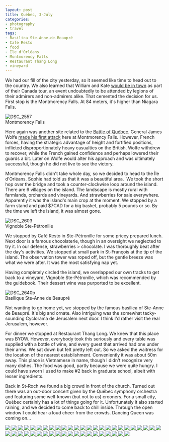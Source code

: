 ```yaml
---
layout: post
title: Québec, 3-July
categories:
- photography
- travel
tags:
- Basilica Ste-Anne-de-Beaupré
- Café Resto
- food
- Ile d'Orléans
- Montmorency Falls
- Restaurant Thang Long
- vineyard
---
```

We had our fill of the city yesterday, so it seemed like time to head out to the country. We also learned that William and Kate [would be in town](http://news.yahoo.com/prince-william-kate-undeterred-quebec-protests-174723189.html) as part of their Canada tour, an event undoubtedly to be attended by legions of their admirers and non-admirers alike. That cemented the decision for us. First stop is the Montmorency Falls. At 84 meters, it's higher than Niagara Falls.

<img title="DSC_2557" src="https://dl.dropboxusercontent.com/u/52804626/quebec-2/DSC_2557.jpg" />
<figcaption>Montmorency Falls</figcaption>

Here again was another site related to the [Battle of Québec](http://en.wikipedia.org/wiki/Battle_of_Quebec_%281759%29). General James Wolfe [made his first attack](http://en.wikipedia.org/wiki/Battle_of_Beauport) here at Montmorency Falls. However, French forces, having the strategic advantage of height and fortified positions, inflicted disproportionately heavy casualties on the British. Wolfe withdrew to recover, while the French gained confidence and perhaps lowered their guards a bit. Later on Wolfe would alter his approach and was ultimately successful, though he did not live to see the victory.

Montmorency Falls didn't take whole day, so we decided to head to the Île d'Orléans. Sophie had told us that it was a beautiful area.  We took the short hop over the bridge and took a counter-clockwise loop around the island. There are 6 villages on the island. The landscape is mostly rural with farmlands, orchards and vineyards. And strawberries for sale everywhere. Apparently it was the island's main crop at the moment. We stopped by a farm stand and paid $7CAD for a big basket, probably 5 pounds or so. By the time we left the island, it was almost gone.

<img title="DSC_2603" src="https://dl.dropboxusercontent.com/u/52804626/quebec-2/DSC_2603.jpg" />
<figcaption>Vignoble Ste-Pétronille</figcaption>

We stopped by Café Resto in Ste-Pétronille for some pricey prepared lunch. Next door is a famous chocolaterie, though in an oversight we neglected to try it. In our defense, strawberries > chocolate. I was thoroughly beat after the day's activities. We stopped at small park in St-François at the tip of the island. The observation tower was roped off, but the gentle breeze was what we were after. It was the most satisfying nap yet.

Having completely circled the island, we overlapped our own tracks to get back to a vineyard, Vignoble Ste-Pétronille, which was recommended by the guidebook. Their dessert wine was purported to be excellent.

<img title="DSC_2640b" src="https://dl.dropboxusercontent.com/u/52804626/quebec-2/DSC_2640b.jpg" />
<figcaption>Basilique Ste-Anne de Beaupré</figcaption>

Not wanting to go home yet, we stopped by the famous basilica of Ste-Anne de Beaupré. It's big and ornate. Also intriguing was the somewhat tacky-sounding Cyclorama de Jerusalem next door. I think I'd rather visit the real Jerusalem, however.

For dinner we stopped at Restaurant Thang Long. We knew that this place was BYOW. However, everybody took this seriously and every table was supplied with a bottle of wine, and every guest that arrived had one under their arms. We sat down but felt pretty left out. So we asked the waitress for the location of the nearest establishment. Conveniently it was about 50m away. This place is Vietnamese in name, though I didn't recognize very many dishes. The food was good, partly because we were quite hungry. I could have sworn I used to make #2 back in graduate school, albeit with lesser ingredients.

Back in St-Roch we found a big crowd in front of the church. Turned out there was an out-door concert given by the Québec symphony orchestra and featuring some well-known (but not to us) crooners. For a small city, Québec certainly has a lot of things going for it. Unfortunately it also started raining, and we decided to come back to chill inside. Through the open window I could hear a loud cheer from the crowds. Dancing Queen was coming on...

<!-- Darkbox -->
<div class="darkbox">
<a href="https://dl.dropboxusercontent.com/u/52804626/quebec-2/dsc_2389.jpg" data-darkbox="quebec-2">
  <img src="https://dl.dropboxusercontent.com/u/52804626/quebec-2/thumbs/dsc_2389.jpg" />
</a>
<a href="https://dl.dropboxusercontent.com/u/52804626/quebec-2/dsc_2394.jpg" data-darkbox="quebec-2">
  <img src="https://dl.dropboxusercontent.com/u/52804626/quebec-2/thumbs/dsc_2394.jpg" />
</a>
<a href="https://dl.dropboxusercontent.com/u/52804626/quebec-2/dsc_2413.jpg" data-darkbox="quebec-2">
  <img src="https://dl.dropboxusercontent.com/u/52804626/quebec-2/thumbs/dsc_2413.jpg" />
</a>
<a href="https://dl.dropboxusercontent.com/u/52804626/quebec-2/dsc_2425.jpg" data-darkbox="quebec-2">
  <img src="https://dl.dropboxusercontent.com/u/52804626/quebec-2/thumbs/dsc_2425.jpg" />
</a>
<a href="https://dl.dropboxusercontent.com/u/52804626/quebec-2/dsc_2439.jpg" data-darkbox="quebec-2">
  <img src="https://dl.dropboxusercontent.com/u/52804626/quebec-2/thumbs/dsc_2439.jpg" />
</a>
<a href="https://dl.dropboxusercontent.com/u/52804626/quebec-2/dsc_2457.jpg" data-darkbox="quebec-2">
  <img src="https://dl.dropboxusercontent.com/u/52804626/quebec-2/thumbs/dsc_2457.jpg" />
</a>
<a href="https://dl.dropboxusercontent.com/u/52804626/quebec-2/dsc_2468.jpg" data-darkbox="quebec-2">
  <img src="https://dl.dropboxusercontent.com/u/52804626/quebec-2/thumbs/dsc_2468.jpg" />
</a>
<a href="https://dl.dropboxusercontent.com/u/52804626/quebec-2/dsc_2477.jpg" data-darkbox="quebec-2">
  <img src="https://dl.dropboxusercontent.com/u/52804626/quebec-2/thumbs/dsc_2477.jpg" />
</a>
<a href="https://dl.dropboxusercontent.com/u/52804626/quebec-2/dsc_2489.jpg" data-darkbox="quebec-2">
  <img src="https://dl.dropboxusercontent.com/u/52804626/quebec-2/thumbs/dsc_2489.jpg" />
</a>
<a href="https://dl.dropboxusercontent.com/u/52804626/quebec-2/dsc_2497.jpg" data-darkbox="quebec-2">
  <img src="https://dl.dropboxusercontent.com/u/52804626/quebec-2/thumbs/dsc_2497.jpg" />
</a>
<a href="https://dl.dropboxusercontent.com/u/52804626/quebec-2/dsc_2500.jpg" data-darkbox="quebec-2">
  <img src="https://dl.dropboxusercontent.com/u/52804626/quebec-2/thumbs/dsc_2500.jpg" />
</a>
<a href="https://dl.dropboxusercontent.com/u/52804626/quebec-2/dsc_2502.jpg" data-darkbox="quebec-2">
  <img src="https://dl.dropboxusercontent.com/u/52804626/quebec-2/thumbs/dsc_2502.jpg" />
</a>
<a href="https://dl.dropboxusercontent.com/u/52804626/quebec-2/dsc_2512.jpg" data-darkbox="quebec-2">
  <img src="https://dl.dropboxusercontent.com/u/52804626/quebec-2/thumbs/dsc_2512.jpg" />
</a>
<a href="https://dl.dropboxusercontent.com/u/52804626/quebec-2/dsc_2528.jpg" data-darkbox="quebec-2">
  <img src="https://dl.dropboxusercontent.com/u/52804626/quebec-2/thumbs/dsc_2528.jpg" />
</a>
<a href="https://dl.dropboxusercontent.com/u/52804626/quebec-2/dsc_2535.jpg" data-darkbox="quebec-2">
  <img src="https://dl.dropboxusercontent.com/u/52804626/quebec-2/thumbs/dsc_2535.jpg" />
</a>
<a href="https://dl.dropboxusercontent.com/u/52804626/quebec-2/dsc_2570.jpg" data-darkbox="quebec-2">
  <img src="https://dl.dropboxusercontent.com/u/52804626/quebec-2/thumbs/dsc_2570.jpg" />
</a>
<a href="https://dl.dropboxusercontent.com/u/52804626/quebec-2/dsc_2577.jpg" data-darkbox="quebec-2">
  <img src="https://dl.dropboxusercontent.com/u/52804626/quebec-2/thumbs/dsc_2577.jpg" />
</a>
<a href="https://dl.dropboxusercontent.com/u/52804626/quebec-2/dsc_2581.jpg" data-darkbox="quebec-2">
  <img src="https://dl.dropboxusercontent.com/u/52804626/quebec-2/thumbs/dsc_2581.jpg" />
</a>
<a href="https://dl.dropboxusercontent.com/u/52804626/quebec-2/dsc_2583.jpg" data-darkbox="quebec-2">
  <img src="https://dl.dropboxusercontent.com/u/52804626/quebec-2/thumbs/dsc_2583.jpg" />
</a>
<a href="https://dl.dropboxusercontent.com/u/52804626/quebec-2/dsc_2585.jpg" data-darkbox="quebec-2">
  <img src="https://dl.dropboxusercontent.com/u/52804626/quebec-2/thumbs/dsc_2585.jpg" />
</a>
<a href="https://dl.dropboxusercontent.com/u/52804626/quebec-2/dsc_2598.jpg" data-darkbox="quebec-2">
  <img src="https://dl.dropboxusercontent.com/u/52804626/quebec-2/thumbs/dsc_2598.jpg" />
</a>
<a href="https://dl.dropboxusercontent.com/u/52804626/quebec-2/dsc_2600.jpg" data-darkbox="quebec-2">
  <img src="https://dl.dropboxusercontent.com/u/52804626/quebec-2/thumbs/dsc_2600.jpg" />
</a>
<a href="https://dl.dropboxusercontent.com/u/52804626/quebec-2/dsc_2601.jpg" data-darkbox="quebec-2">
  <img src="https://dl.dropboxusercontent.com/u/52804626/quebec-2/thumbs/dsc_2601.jpg" />
</a>
<a href="https://dl.dropboxusercontent.com/u/52804626/quebec-2/dsc_2602.jpg" data-darkbox="quebec-2">
  <img src="https://dl.dropboxusercontent.com/u/52804626/quebec-2/thumbs/dsc_2602.jpg" />
</a>
<a href="https://dl.dropboxusercontent.com/u/52804626/quebec-2/dsc_2612.jpg" data-darkbox="quebec-2">
  <img src="https://dl.dropboxusercontent.com/u/52804626/quebec-2/thumbs/dsc_2612.jpg" />
</a>
<a href="https://dl.dropboxusercontent.com/u/52804626/quebec-2/dsc_2616.jpg" data-darkbox="quebec-2">
  <img src="https://dl.dropboxusercontent.com/u/52804626/quebec-2/thumbs/dsc_2616.jpg" />
</a>
<a href="https://dl.dropboxusercontent.com/u/52804626/quebec-2/dsc_2619.jpg" data-darkbox="quebec-2">
  <img src="https://dl.dropboxusercontent.com/u/52804626/quebec-2/thumbs/dsc_2619.jpg" />
</a>
<a href="https://dl.dropboxusercontent.com/u/52804626/quebec-2/dsc_2620.jpg" data-darkbox="quebec-2">
  <img src="https://dl.dropboxusercontent.com/u/52804626/quebec-2/thumbs/dsc_2620.jpg" />
</a>
<a href="https://dl.dropboxusercontent.com/u/52804626/quebec-2/dsc_2623.jpg" data-darkbox="quebec-2">
  <img src="https://dl.dropboxusercontent.com/u/52804626/quebec-2/thumbs/dsc_2623.jpg" />
</a>
<a href="https://dl.dropboxusercontent.com/u/52804626/quebec-2/dsc_2625.jpg" data-darkbox="quebec-2">
  <img src="https://dl.dropboxusercontent.com/u/52804626/quebec-2/thumbs/dsc_2625.jpg" />
</a>
<a href="https://dl.dropboxusercontent.com/u/52804626/quebec-2/dsc_2627.jpg" data-darkbox="quebec-2">
  <img src="https://dl.dropboxusercontent.com/u/52804626/quebec-2/thumbs/dsc_2627.jpg" />
</a>
<a href="https://dl.dropboxusercontent.com/u/52804626/quebec-2/dsc_2629.jpg" data-darkbox="quebec-2">
  <img src="https://dl.dropboxusercontent.com/u/52804626/quebec-2/thumbs/dsc_2629.jpg" />
</a>
<a href="https://dl.dropboxusercontent.com/u/52804626/quebec-2/dsc_2631.jpg" data-darkbox="quebec-2">
  <img src="https://dl.dropboxusercontent.com/u/52804626/quebec-2/thumbs/dsc_2631.jpg" />
</a>
<a href="https://dl.dropboxusercontent.com/u/52804626/quebec-2/dsc_2632.jpg" data-darkbox="quebec-2">
  <img src="https://dl.dropboxusercontent.com/u/52804626/quebec-2/thumbs/dsc_2632.jpg" />
</a>
<a href="https://dl.dropboxusercontent.com/u/52804626/quebec-2/dsc_2634.jpg" data-darkbox="quebec-2">
  <img src="https://dl.dropboxusercontent.com/u/52804626/quebec-2/thumbs/dsc_2634.jpg" />
</a>
<a href="https://dl.dropboxusercontent.com/u/52804626/quebec-2/dsc_2640b.jpg" data-darkbox="quebec-2">
  <img src="https://dl.dropboxusercontent.com/u/52804626/quebec-2/thumbs/dsc_2640b.jpg" />
</a>
<a href="https://dl.dropboxusercontent.com/u/52804626/quebec-2/dsc_2649.jpg" data-darkbox="quebec-2">
  <img src="https://dl.dropboxusercontent.com/u/52804626/quebec-2/thumbs/dsc_2649.jpg" />
</a>
<a href="https://dl.dropboxusercontent.com/u/52804626/quebec-2/dsc_2652.jpg" data-darkbox="quebec-2">
  <img src="https://dl.dropboxusercontent.com/u/52804626/quebec-2/thumbs/dsc_2652.jpg" />
</a>
<a href="https://dl.dropboxusercontent.com/u/52804626/quebec-2/dsc_2657.jpg" data-darkbox="quebec-2">
  <img src="https://dl.dropboxusercontent.com/u/52804626/quebec-2/thumbs/dsc_2657.jpg" />
</a>
<a href="https://dl.dropboxusercontent.com/u/52804626/quebec-2/dsc_2660.jpg" data-darkbox="quebec-2">
  <img src="https://dl.dropboxusercontent.com/u/52804626/quebec-2/thumbs/dsc_2660.jpg" />
</a>
<a href="https://dl.dropboxusercontent.com/u/52804626/quebec-2/dsc_2671.jpg" data-darkbox="quebec-2">
  <img src="https://dl.dropboxusercontent.com/u/52804626/quebec-2/thumbs/dsc_2671.jpg" />
</a>
<a href="https://dl.dropboxusercontent.com/u/52804626/quebec-2/dsc_2672.jpg" data-darkbox="quebec-2">
  <img src="https://dl.dropboxusercontent.com/u/52804626/quebec-2/thumbs/dsc_2672.jpg" />
</a>
<a href="https://dl.dropboxusercontent.com/u/52804626/quebec-2/dsc_2674.jpg" data-darkbox="quebec-2">
  <img src="https://dl.dropboxusercontent.com/u/52804626/quebec-2/thumbs/dsc_2674.jpg" />
</a>
<a href="https://dl.dropboxusercontent.com/u/52804626/quebec-2/dsc_2677.jpg" data-darkbox="quebec-2">
  <img src="https://dl.dropboxusercontent.com/u/52804626/quebec-2/thumbs/dsc_2677.jpg" />
</a>
<a href="https://dl.dropboxusercontent.com/u/52804626/quebec-2/dsc_2684.jpg" data-darkbox="quebec-2">
  <img src="https://dl.dropboxusercontent.com/u/52804626/quebec-2/thumbs/dsc_2684.jpg" />
</a>

</div>
<!-- End darkbox -->